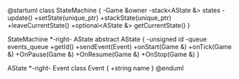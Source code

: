 @startuml
class StateMachine {
-Game &owner
-stack<AState &> states
-update()
+setState(unique_ptr<AState>)
+stackState(unique_ptr<AState>)
+leaveCurrentState()
+optional<AState &> getCurrentState()
}

StateMachine *-right- AState
abstract AState {
-unsigned id
-queue<Event> events_queue
+getId()
+sendEvent(Event)
+onStart(Game &)
+onTick(Game &)
+OnPause(Game &)
+OnResume(Game &)
+OnStop(Game &)
}

AState *-right- Event
class Event {
+string name
}
@enduml
